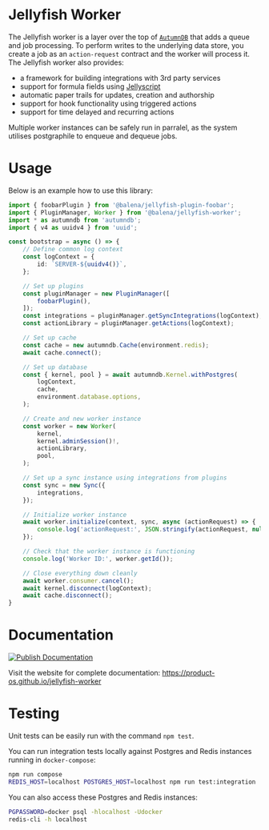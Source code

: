 # Jellyfish Worker

The Jellyfish worker is a layer over the top of [`AutumnDB`](https://github.com/product-os/autumndb) that adds a queue and job processing.
To perform writes to the underlying data store, you create a job as an `action-request` contract and the worker will process it.
The Jellyfish worker also provides:

- a framework for building integrations with 3rd party services
- support for formula fields using [Jellyscript](https://github.com/product-os/jellyfish-jellyscript)
- automatic paper trails for updates, creation and authorship
- support for hook functionality using triggered actions
- support for time delayed and recurring actions

Multiple worker instances can be safely run in parralel, as the system utilises postgraphile to enqueue and dequeue jobs.

# Usage

Below is an example how to use this library:

```typescript
import { foobarPlugin } from '@balena/jellyfish-plugin-foobar';
import { PluginManager, Worker } from '@balena/jellyfish-worker';
import * as autumndb from 'autumndb';
import { v4 as uuidv4 } from 'uuid';

const bootstrap = async () => {
	// Define common log context
	const logContext = {
		id: `SERVER-${uuidv4()}`,
	};

	// Set up plugins
	const pluginManager = new PluginManager([
		foobarPlugin(),
	]);
	const integrations = pluginManager.getSyncIntegrations(logContext);
	const actionLibrary = pluginManager.getActions(logContext);

	// Set up cache
	const cache = new autumndb.Cache(environment.redis);
	await cache.connect();

	// Set up database
	const { kernel, pool } = await autumndb.Kernel.withPostgres(
		logContext,
		cache,
		environment.database.options,
	);

	// Create and new worker instance
	const worker = new Worker(
		kernel,
		kernel.adminSession()!,
		actionLibrary,
		pool,
	);

	// Set up a sync instance using integrations from plugins
	const sync = new Sync({
		integrations,
	});

	// Initialize worker instance
	await worker.initialize(context, sync, async (actionRequest) => {
		console.log('actionRequest:', JSON.stringify(actionRequest, null, 4));
	});

	// Check that the worker instance is functioning
	console.log('Worker ID:', worker.getId());

	// Close everything down cleanly
	await worker.consumer.cancel();
	await kernel.disconnect(logContext);
	await cache.disconnect();
}
```

# Documentation

[![Publish Documentation](https://github.com/product-os/jellyfish-worker/actions/workflows/publish-docs.yml/badge.svg)](https://github.com/product-os/jellyfish-worker/actions/workflows/publish-docs.yml)

Visit the website for complete documentation: https://product-os.github.io/jellyfish-worker

# Testing

Unit tests can be easily run with the command `npm test`.

You can run integration tests locally against Postgres and Redis instances running in `docker-compose`:
```bash
npm run compose
REDIS_HOST=localhost POSTGRES_HOST=localhost npm run test:integration
```

You can also access these Postgres and Redis instances:
```bash
PGPASSWORD=docker psql -hlocalhost -Udocker
redis-cli -h localhost
```
